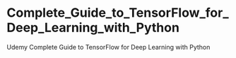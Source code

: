 # Complete_Guide_to_TensorFlow_for_Deep_Learning_with_Python
Udemy Complete Guide to TensorFlow for Deep Learning with Python
